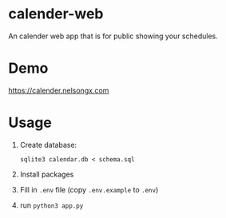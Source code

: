# calender-web

An calender web app that is for public showing your schedules.

# Demo

https://calender.nelsongx.com

# Usage

1. Create database:

   ```
   sqlite3 calendar.db < schema.sql
   ```
2. Install packages
3. Fill in `.env` file (copy `.env.example` to `.env`)
4. run `python3 app.py`
